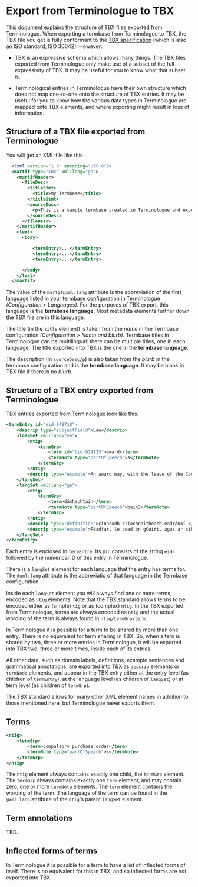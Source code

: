 # Export from Terminologue to TBX

This document explains the structure of TBX files exported from Terminologue. When exporting a termbase from Terminologue to TBX, the TBX file you  get is fully conformant to the [TBX specification](https://www.gala-global.org/sites/default/files/migrated-pages/docs/tbx_oscar_0.pdf) (which is also an ISO standard, ISO 30042). However:

- TBX is an expressive schema which allows many things. The TBX files exported from Terminologue only make use of a subset of the full expressivity of TBX. It may be useful for you to know what that subset is.

- Terminological entries in Terminologue have their own structure which does not map one-to-one onto the structure of TBX entries. It may be useful for you to know how the various data types in Terminologue are mapped onto TBX elements, and where exporting might result in loss of information.

## Structure of a TBX file exported from Terminologue

You will get an XML file like this.

```xml
  <?xml version="1.0" encoding="UTF-8"?>
  <martif type="TBX" xml:lang="ga">
    <martifHeader>
      <fileDesc>
        <titleStmt>
          <title>My Termbase</title>
        </titleStmt>
        <sourceDesc>
          <p>This is a sample termbase created in Terminologue and exported into TBX.</p>
        </sourceDesc>
      </fileDesc>
    </martifHeader>
    <text>
      <body>

          <termEntry>...</termEntry>
          <termEntry>...</termEntry>
          <termEntry>...</termEntry>

      </body>
    </text>
  </martif>
```

The value of the `martif@xml:lang` attribute is the abbreviation of the first language listed in your termbase configuration in Terminologue *(Configuration > Languages)*. For the purposes of TBX export, this language is the **termbase language**. Most metadata elements further down the TBX file are in this language.

The title (in the `title` element) is taken from the *name* in the Termbase configuration *(Configuration > Name and blurb)*. Termbase titles in Terminologue can be multilingual: there can be multiple titles, one in each language. The title exported into TBX is the one in the **termbase language**.

The description (in `sourceDesc/p`) is also taken from the *blurb* in the termbase configuration and is the **termbase language**. It may be blank in TBX file if there is no *blurb*.

## Structure of a TBX entry exported from Terminologue

TBX entries exported from Terminologue look like this.

```xml
<termEntry id="eid-948718">
    <descrip type="subjectField">Law</descrip>
    <langSet xml:lang="en">
        <ntig>
            <termGrp>
                <term id="tid-914125">award</term>
                <termNote type="partOfSpeech">s</termNote>
            </termGrp>
        </ntig>
        <descrip type="example">An award may, with the leave of the Court...</descrip>
    </langSet>
    <langSet xml:lang="ga">
        <ntig>
            <termGrp>
                <term>dámhachtain</term>
                <termNote type="partOfSpeech">bain3</termNote>
            </termGrp>
        </ntig>
        <descrip type="definition">cinneadh críochnaitheach eadránaí </descrip>
        <descrip type="example">Féadfar, le cead ón gCúirt, agus ar cibé téarmaí is cóir...</descrip>
    </langSet>
</termEntry>
```

Each entry is enclosed in `termEntry`. Its `@id` consists of the string `eid-` followed by the numerical ID of this entry in Terminologue.

There is a `langSet` element for each language that the entry has terms for. The `@xml:lang` attribute is the abbreviatio of that language in the Termbase configuration.

Inside each `langSet` element you will always find one or more terms, encoded as `ntig` elements. Note that the TBX standard allows terms to be encoded either as (simple) `tig` or as (complex) `ntig`. In the TBX exported from Terminologue, terms are always encoded as `ntig` and the actual wording of the term is always found in `ntig/termGrp/term`.

In Terminologue it is possible for a term to be shared by more than one entry. There is no equivalent for term sharing in TBX. So, when a tern is shared by two, three or more entries in Terminologue, it will be exported into TBX two, three or more times, inside each of its entries.

All other data, such as domain labels, definitions, example sentences and grammatical annotations, are exported into TBX as `descrip` elements or `termNode` elements, and appear in the TBX entry either at the entry level (as children of `termEntry`), at the language level (as children of `langSet`) or at term level (as children of `termGrp`).

The TBX standard allows for many other XML element names in addition to those mentioned here, but Terminologue never exports them.

## Terms

```xml
<ntig>
    <termGrp>
        <term>compulsory purchase order</term>
        <termNote type="partOfSpeech">s</termNote>
    </termGrp>
</ntig>
```

The `ntig` element always contains exactly one child, the `termGrp` element. The `termGrp` always contains exactly one `term` element, and may contain zero, one or more `termNote` elements. The `term` element contains the wording of the term. The language of the term can be found in the `@xml:lang` attribute of the `ntig`'s parent `langSet` element.

## Term annotations

TBD.

## Inflected forms of terms

In Terminologue it is possible for a term to have a list of inflected forms of itself. There is no equivalent for this in TBX, and so inflected forms are not exported into TBX.
